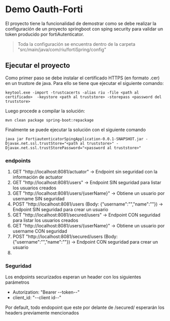 # Demo Oauth-Forti

El proyecto tiene la funcionalidad de demostrar como se debe realizar la configuración de un proyecto springboot con sping security para validar un token producido por fortiAutenticator.

> Toda la configuración se encuentra dentro de la carpeta "src/main/java/com/riu/fortiSpring/config"

## Ejecutar el proyecto

Como primer paso se debe instalar el certificado HTTPS (en formato .cer) en un trustore de java. Para ello se tiene que ejecutar el siguiente comando:

```
keytool.exe -import -trustcacerts -alias riu -file <path al certificado>  -keystore <path al truststore> -storepass <password del truststore>
```

Luego procede a compilar la solución:

```
mvn clean package spring-boot:repackage
```

Finalmente se puede ejecutar la solución con el siguiente comando
 
```
java jar FortiautenticatorSpingApplication-0.0.1-SNAPSHOT.jar -Djavax.net.ssl.trustStore="<path al truststore>" -Djavax.net.ssl.trustStorePassword="<password al truststore>"
```

### endpoints

1. GET "http://localhost:8081/actuator" -> Endpoint sin seguridad con la información de actuator
2. GET "http://localhost:8081/users" -> Endpoint SIN seguridad para listar los usuarios creados
3. GET "http://localhost:8081/users/{userName}" -> Obtiene un usuario por username SIN seguridad
4. POST "http://localhost:8081/users (Body: {"username":"","name":""}) -> Endpoint SIN seguridad para crear un usuario
5. GET "http://localhost:8081/secured/users" -> Endpoint CON seguridad para listar los usuarios creados
3. GET "http://localhost:8081/users/{userName}" -> Obtiene un usuario por username CON seguridad
6. POST "http://localhost:8081/secured/users (Body: {"username":"","name":""}) -> Endpoint CON seguridad para crear un usuario
7.
### Seguridad

Los endpoints securizados esperan un header con los siguientes parámetros
 - Autorization: "Bearer --token--"
 - client_id: "--client id--"
 
Por default, todo endopoint que este por delante de /secured/ esperarán los headers previamente mencionados